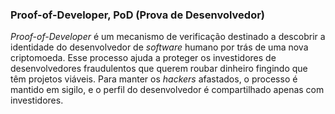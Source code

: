 ### Proof-of-Developer, PoD (Prova de Desenvolvedor)

_Proof-of-Developer_ é um mecanismo de verificação destinado a descobrir a identidade do desenvolvedor de _software_ humano por trás de uma nova criptomoeda. Esse processo ajuda a proteger os investidores de desenvolvedores fraudulentos que querem roubar dinheiro fingindo que têm projetos viáveis. Para manter os _hackers_ afastados, o processo é mantido em sigilo, e o perfil do desenvolvedor é compartilhado apenas com investidores.